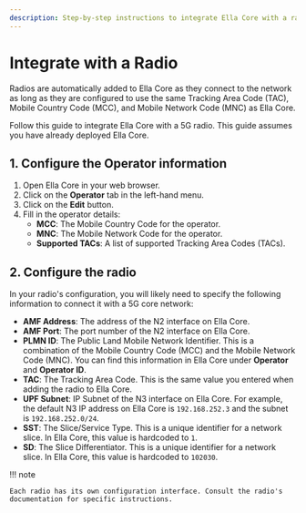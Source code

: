 ```yaml
---
description: Step-by-step instructions to integrate Ella Core with a radio.
---
```


# Integrate with a Radio

Radios are automatically added to Ella Core as they connect to the network as long as they are configured to use the same Tracking Area Code (TAC), Mobile Country Code (MCC), and Mobile Network Code (MNC) as Ella Core.

Follow this guide to integrate Ella Core with a 5G radio. This guide assumes you have already deployed Ella Core.

## 1. Configure the Operator information

1. Open Ella Core in your web browser.
2. Click on the **Operator** tab in the left-hand menu.
3. Click on the **Edit** button.
4. Fill in the operator details:
    - **MCC**: The Mobile Country Code for the operator.
    - **MNC**: The Mobile Network Code for the operator.
    - **Supported TACs**: A list of supported Tracking Area Codes (TACs).

## 2. Configure the radio

In your radio's configuration, you will likely need to specify the following information to connect it with a 5G core network:

- **AMF Address**: The address of the N2 interface on Ella Core.
- **AMF Port**: The port number of the N2 interface on Ella Core.
- **PLMN ID**: The Public Land Mobile Network Identifier. This is a combination of the Mobile Country Code (MCC) and the Mobile Network Code (MNC). You can find this information in Ella Core under **Operator** and **Operator ID**.
- **TAC**: The Tracking Area Code. This is the same value you entered when adding the radio to Ella Core.
- **UPF Subnet**: IP Subnet of the N3 interface on Ella Core. For example, the default N3 IP address on Ella Core is `192.168.252.3` and the subnet is `192.168.252.0/24`.
- **SST**: The Slice/Service Type. This is a unique identifier for a network slice. In Ella Core, this value is hardcoded to `1`.
- **SD**: The Slice Differentiator. This is a unique identifier for a network slice. In Ella Core, this value is hardcoded to `102030`.

!!! note
    
    Each radio has its own configuration interface. Consult the radio's documentation for specific instructions.
